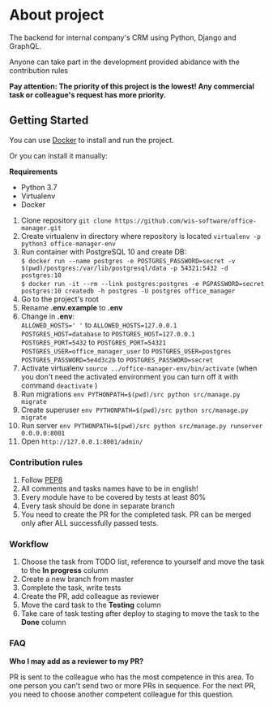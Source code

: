 # About project
The backend for internal company's CRM using Python, Django and GraphQL.

Anyone can take part in the development provided abidance with the contribution rules 

**Pay attention: The priority of this project is the lowest! Any commercial task or colleague's request has more priority.**

## Getting Started

You can use [Docker](docker/README.md) to install and run the project.

Or you can install it manually:

**Requirements**
* Python 3.7
* Virtualenv
* Docker 

1. Clone repository `git clone https://github.com/wis-software/office-manager.git`
2. Create virtualenv in directory where repository is located `virtualenv -p python3 office-manager-env`
3. Run container with PostgreSQL 10 and create DB: <br>
    `$ docker run --name postgres -e POSTGRES_PASSWORD=secret -v $(pwd)/postgres:/var/lib/postgresql/data -p 54321:5432 -d postgres:10`<br>
    `$ docker run -it --rm --link postgres:postgres -e PGPASSWORD=secret postgres:10 createdb -h postgres -U postgres office_manager`
4. Go to the project's root
5. Rename **.env.example**  to **.env**
6. Change in **.env**:<br>
    `ALLOWED_HOSTS=' '` to `ALLOWED_HOSTS=127.0.0.1`<br>
    `POSTGRES_HOST=database` to `POSTGRES_HOST=127.0.0.1`<br>
    `POSTGRES_PORT=5432` to `POSTGRES_PORT=54321`<br>
    `POSTGRES_USER=office_manager_user` to `POSTGRES_USER=postgres`<br>
    `POSTGRES_PASSWORD=5e4d3c2b` to `POSTGRES_PASSWORD=secret`
7. Activate virtualenv `source ../office-manager-env/bin/activate` (when you don't need the activated environment you can turn off it with command `deactivate` ) 
8. Run migrations `env PYTHONPATH=$(pwd)/src python src/manage.py migrate`
9. Create superuser `env PYTHONPATH=$(pwd)/src python src/manage.py migrate`
10. Run server `env PYTHONPATH=$(pwd)/src python src/manage.py runserver 0.0.0.0:8001`
11. Open `http://127.0.0.1:8001/admin/`



### Contribution rules
1. Follow [PEP8](https://www.python.org/dev/peps/pep-0008/)
2. All comments and tasks names have to be in english!
3. Every module have to be covered by tests at least 80%
4. Every task should be done in separate branch
5. You need to create the PR for the completed task. PR can be merged only after ALL successfully passed tests.

### Workflow

1. Choose the task from TODO list, reference to yourself and move the task to the **In progress** column
2. Create a new branch from master
3. Complete the task, write tests
4. Create the PR, add colleague as reviewer
5. Move the card task to the **Testing** column
6. Take care of task testing after deploy to staging to move the task to the **Done** column

### FAQ
**Who I may add as a reviewer to my PR?**

PR is sent to the colleague who has the most competence in this area.
To one person you can't send two or more PRs in sequence. For the next PR, you need to choose another competent colleague for this question.
